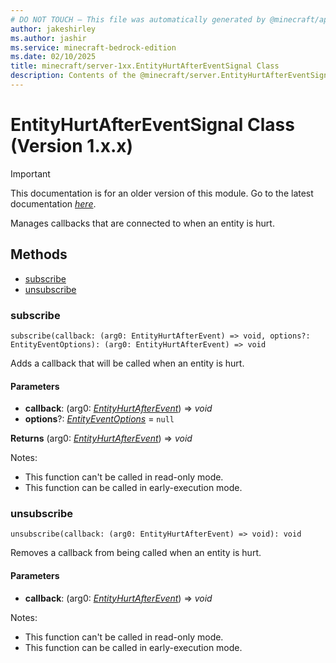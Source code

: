 ```yaml
---
# DO NOT TOUCH — This file was automatically generated by @minecraft/api-docs-generator, to report problems file an issue at https://github.com/Mojang/minecraft-scripting-libraries
author: jakeshirley
ms.author: jashir
ms.service: minecraft-bedrock-edition
ms.date: 02/10/2025
title: minecraft/server-1xx.EntityHurtAfterEventSignal Class
description: Contents of the @minecraft/server.EntityHurtAfterEventSignal class (Version 1.x.x).
---
```

# EntityHurtAfterEventSignal Class (Version 1.x.x)

> [!IMPORTANT]
> This documentation is for an older version of this module. Go to the latest documentation [*here*](../../../scriptapi/minecraft/server/EntityHurtAfterEventSignal.md).

Manages callbacks that are connected to when an entity is hurt.

## Methods
- [subscribe](#subscribe)
- [unsubscribe](#unsubscribe)

### **subscribe**
`
subscribe(callback: (arg0: EntityHurtAfterEvent) => void, options?: EntityEventOptions): (arg0: EntityHurtAfterEvent) => void
`

Adds a callback that will be called when an entity is hurt.

#### **Parameters**
- **callback**: (arg0: [*EntityHurtAfterEvent*](EntityHurtAfterEvent.md)) => *void*
- **options**?: [*EntityEventOptions*](EntityEventOptions.md) = `null`

**Returns** (arg0: [*EntityHurtAfterEvent*](EntityHurtAfterEvent.md)) => *void*
  
Notes:
- This function can't be called in read-only mode.
- This function can be called in early-execution mode.

### **unsubscribe**
`
unsubscribe(callback: (arg0: EntityHurtAfterEvent) => void): void
`

Removes a callback from being called when an entity is hurt.

#### **Parameters**
- **callback**: (arg0: [*EntityHurtAfterEvent*](EntityHurtAfterEvent.md)) => *void*
  
Notes:
- This function can't be called in read-only mode.
- This function can be called in early-execution mode.
